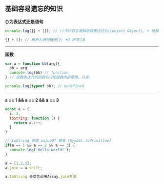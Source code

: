 ## 基础容易遗忘的知识


**{}为表达式还是语句**

```js
console.log({} + []); // ()中内容会被解析成表达式为:[object Object], + 被解析为+号运算。结果为[object Object];

{} + []; // 解析为语句就是{}; +0 结果为0 
```

---

**函数**

```js
var a = function bb(arg){
  bb = arg
  console.log(bb) // function
} // 函数表达式的函数名只能函数内部使用，只读。

console.log(typeof bb); // undefined
```

---

**a == 1 && a == 2 && a == 3**


```js
const a = {
  i: 1,
  toString: function () {
    return a.i++;
  }
}

// toString 换成 valueOf 或者 [Symbol.toPrimitive]
if(a == 1 && a == 2 && a == 3) {
  console.log('Hello World!');
}
```

```js
a = [1,2,3];
a.join = a.shift;

a.toString 会隐含调用Array.join方法
```
